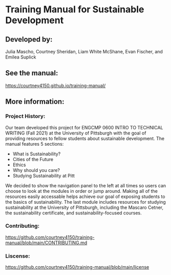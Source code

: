 # Training Manual for Sustainable Development


## Developed by:
Julia Mascho, Courtney Sheridan, Liam White McShane, Evan Fischer, and Emilea Suplick


## See the manual:
https://courtney4150.github.io/training-manual/


## More information:

### Project History:
Our team developed this project for ENGCMP 0600 INTRO TO TECHNICAL WRITING (Fall 2021) at the University of Pittsburgh with the goal of providing resources to fellow students about sustainable development. The manual features 5 sections: 
* What is Sustainability?
* Cities of the Future
* Ethics
* Why should you care?
* Studying Sustainability at Pitt

We decided to show the navigation panel to the left at all times so users can choose to look at the modules in order or jump around. Making all of the resources easily accessable helps achieve our goal of exposing students to the basics of sustainability. The last module includes resources for studying sustainability at the University of Pittsburgh, including the Mascaro Cetner, the sustainability certificate, and sustainability-focused courses.


### Contributing:
https://github.com/courtney4150/training-manual/blob/main/CONTRIBUTING.md


### Liscense: 
https://github.com/courtney4150/training-manual/blob/main/license
